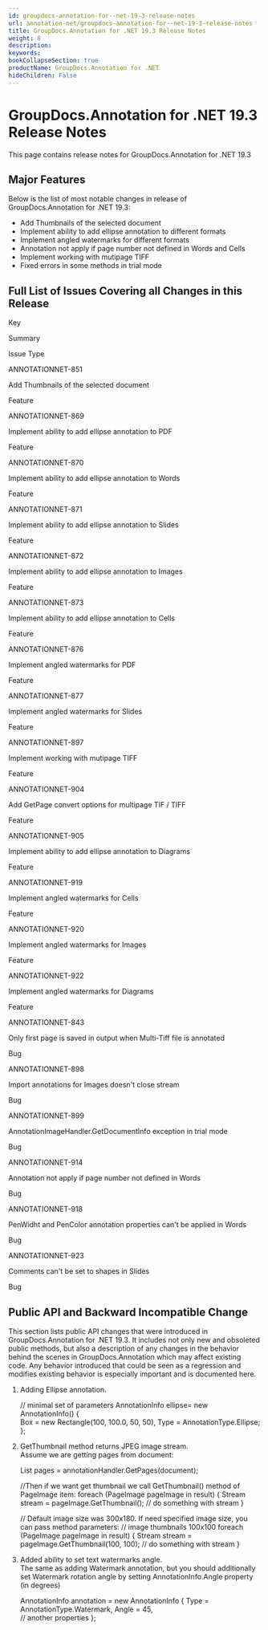 ```yaml
---
id: groupdocs-annotation-for--net-19-3-release-notes
url: annotation-net/groupdocs-annotation-for--net-19-3-release-notes
title: GroupDocs.Annotation for .NET 19.3 Release Notes
weight: 8
description: 
keywords: 
bookCollapseSection: true
productName: GroupDocs.Annotation for .NET
hideChildren: False
---
```


# GroupDocs.Annotation for .NET 19.3 Release Notes


This page contains release notes for GroupDocs.Annotation for .NET 19.3

## Major Features

Below is the list of most notable changes in release of GroupDocs.Annotation for .NET 19.3:

*   Add Thumbnails of the selected document
*   Implement ability to add ellipse annotation to different formats
*   Implement angled watermarks for different formats
*   Annotation not apply if page number not defined in Words and Cells
*   Implement working with mutipage TIFF
*   Fixed errors in some methods in trial mode

## Full List of Issues Covering all Changes in this Release

Key

Summary

Issue Type

ANNOTATIONNET-851

Add Thumbnails of the selected document

Feature

ANNOTATIONNET-869 

Implement ability to add ellipse annotation to PDF

Feature

ANNOTATIONNET-870 

Implement ability to add ellipse annotation to Words

Feature

ANNOTATIONNET-871 

Implement ability to add ellipse annotation to Slides

Feature

ANNOTATIONNET-872 

Implement ability to add ellipse annotation to Images

Feature

ANNOTATIONNET-873 

Implement ability to add ellipse annotation to Cells

Feature

ANNOTATIONNET-876 

Implement angled watermarks for PDF

Feature

ANNOTATIONNET-877 

Implement angled watermarks for Slides

Feature

ANNOTATIONNET-897

Implement working with mutipage TIFF

Feature

ANNOTATIONNET-904  

Add GetPage convert options for multipage TIF / TIFF

Feature

ANNOTATIONNET-905 

Implement ability to add ellipse annotation to Diagrams

Feature

ANNOTATIONNET-919 

Implement angled watermarks for Cells

Feature

ANNOTATIONNET-920 

Implement angled watermarks for Images

Feature

ANNOTATIONNET-922 

Implement angled watermarks for Diagrams

Feature

ANNOTATIONNET-843

Only first page is saved in output when Multi-Tiff file is annotated

Bug

ANNOTATIONNET-898

Import annotations for Images doesn't close stream

Bug

ANNOTATIONNET-899

AnnotationImageHandler.GetDocumentInfo exception in trial mode

Bug

ANNOTATIONNET-914

Annotation not apply if page number not defined in Words

Bug

ANNOTATIONNET-918

PenWidht and PenColor annotation properties can't be applied in Words

Bug

ANNOTATIONNET-923

Comments can't be set to shapes in Slides

Bug

## Public API and Backward Incompatible Change

This section lists public API changes that were introduced in GroupDocs.Annotation for .NET 19.3. It includes not only new and obsoleted public methods, but also a description of any changes in the behavior behind the scenes in GroupDocs.Annotation which may affect existing code. Any behavior introduced that could be seen as a regression and modifies existing behavior is especially important and is documented here.

1.  Adding Ellipse annotation.
    
    // minimal set of parameters
    AnnotationInfo ellipse= new AnnotationInfo()
    {   
        Box = new Rectangle(100, 100.0, 50, 50),
        Type = AnnotationType.Ellipse;
    };
    
2.  GetThumbnail method returns JPEG image stream.  
    Assume we are getting pages from document:
    
    List<PageImage> pages = annotationHandler.GetPages(document);
     
    //Then if we want get thumbnail we call GetThumbnail() method of PageImage item:
    foreach (PageImage pageImage in result)
    { 
        Stream stream = pageImage.GetThumbnail(); // do something with stream 
    }
     
     
    // Default image size was 300x180. If need specified image size, you can pass method parameters:
    // image thumbnails 100x100
    foreach (PageImage pageImage in result)
    { 
       Stream stream = pageImage.GetThumbnail(100, 100); 
       // do something with stream 
    }
    
3.  Added ability to set text watermarks angle.  
    The same as adding Watermark annotation, but you should additionally set Watermark rotation angle by setting AnnotationInfo.Angle property (in degrees)
    
    AnnotationInfo annotation = new AnnotationInfo
    {
        Type = AnnotationType.Watermark,
        Angle = 45,                
        // another properties
    };
    

